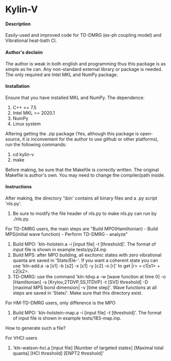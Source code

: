 # Kylin-V

#### Description
Easily-used and improved code for TD-DMRG (ex-ph coupling model) and Vibrational heat-bath CI.

#### Author's declaim 
The author is weak in both english and programming thus this package is as simple as he can. Any non-standard external library or
package is needed. The only required are Intel MKL and NumPy package.  

#### Installation
Ensure that you have installed MKL and NumPy. The dependence:
1.  C++ >= 7.5
2.  Intel MKL >= 2020.1 
3.  NumPy
4.  Linux system

Aftering getting the .zip package (Yes, although this package is open-source,  it is inconvenient for the author to use github or
other platforms), run the following commands:
1. cd kylin-v 
2. make

Before making, be sure that the Makefile is correctly written. The original Makefile is author's own. You may need to change the compiler/path inside. 

#### Instructions
After making, the directory '\bin' contains all binary files and a .py script 'nls.py'.

1.  Be sure to modify the file header of nls.py to make nls.py can run by ./nls.py.

For TD-DMRG users, the main steps are "Build MPO(Hamiltonian) - Build MPS(initial wave function) - Perform TD-DMRG - analyze"

1. Build MPO: 'kln-holstein.a -i [input file] -t [threshold]'. The format of input file is shown in example tests/py24.inp
2. Build MPS: after MPO building, all excitonic states with zero vibrational quanta are saved in 'State/Ele-'. If you want a coherent state you can use 'kln-add.a -a [s1] -b [s2] -x [c1] -y [c2] -o [r]' to get |r> = c1|s1> + c2|s2>.
3. TD-DMRG:   use the command 'kln-tdvp.a -w [wave function at time 0] -o [Hamiltonian] -s [Krylov,2TDVP,SS,1TDVP] -t [SVD threshold] -D [maximal MPS bond dimension] -v [time step]'. Wave functions at all steps are saved in 'State/'. Make sure that this directory exist.

For HM-TD-DMRG users, only difference is the MPO 

1. Build MPO: 'kln-holstein-map.a -i [input file] -t [threshold]'. The format of input file is shown in example tests/183-map.inp.

How to generate such a file? 

For VHCI users

1. 'kln-watson-hci.a [input file] [Number of targeted states] [Maximal total quanta] [HCI threshold] [ENPT2 threshold]' 

